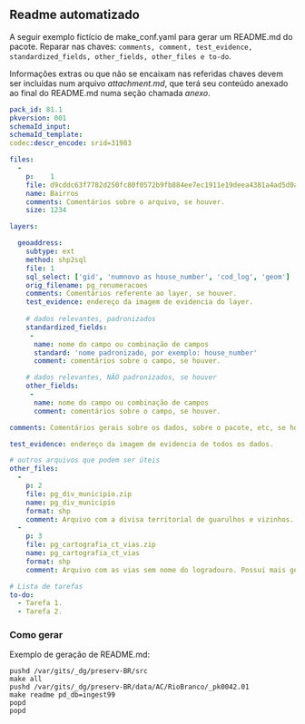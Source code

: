 ## Readme automatizado

A seguir exemplo fictício de make_conf.yaml para gerar um README.md do pacote. Reparar nas chaves: `comments, comment, test_evidence, standardized_fields, other_fields, other_files e to-do`.

Informações extras ou que não se encaixam nas referidas chaves devem ser incluídas num arquivo _attachment.md_, que terá seu conteúdo anexado ao final do README.md numa seção chamada _anexo_.


```yaml
pack_id: 81.1
pkversion: 001
schemaId_input: 
schemaId_template: 
codec:descr_encode: srid=31983

files:
  -
    p:    1
    file: d9cddc63f7782d250fc80f0572b9fb884ee7ec1911e19deea4381a4ad5d0a172.zip
    name: Bairros
    comments: Comentários sobre o arquivo, se houver.
    size: 1234

layers:

  geoaddress:
    subtype: ext
    method: shp2sql
    file: 1
    sql_select: ['gid', 'numnovo as house_number', 'cod_log', 'geom']
    orig_filename: pg_renumeracoes
    comments: Comentários referente ao layer, se houver.
    test_evidence: endereço da imagem de evidencia do layer.
    
    # dados relevantes, padronizados
    standardized_fields:
     -
      name: nome do campo ou combinação de campos
      standard: 'nome padronizado, por exemplo: house_number'
      comment: comentários sobre o campo, se houver.

    # dados relevantes, NÃO padronizados, se houver
    other_fields:
     -
      name: nome do campo ou combinação de campos
      comment: comentários sobre o campo, se houver.

comments: Comentários gerais sobre os dados, sobre o pacote, etc, se houver.

test_evidence: endereço da imagem de evidencia de todos os dados. 

# outros arquivos que podem ser úteis
other_files:
  -
    p: 2
    file: pg_div_municipio.zip
    name: pg_div_municipio
    format: shp
    comment: Arquivo com a divisa territorial de guarulhos e vizinhos.
  -
    p: 3 
    file: pg_cartografia_ct_vias.zip
    name: pg_cartografia_ct_vias
    format: shp
    comment: Arquivo com as vias sem nome do logradouro. Possui mais geometrias que o arquivo importado.

# Lista de tarefas
to-do: 
  - Tarefa 1.
  - Tarefa 2.
```

### Como gerar

Exemplo de geração de README.md:

```
pushd /var/gits/_dg/preserv-BR/src
make all
pushd /var/gits/_dg/preserv-BR/data/AC/RioBranco/_pk0042.01
make readme pd_db=ingest99
popd
popd
```
